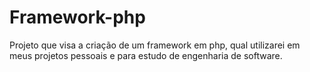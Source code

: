 # Framework-php
Projeto que visa a criação de um framework em php, qual utilizarei em meus projetos pessoais e para estudo de engenharia de software.
